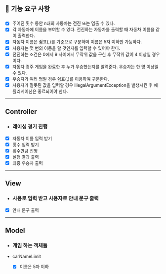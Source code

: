 ## 🚀 기능 요구 사항
###
- [x] 주어진 횟수 동안 n대의 자동차는 전진 또는 멈출 수 있다. 
- [x] 각 자동차에 이름을 부여할 수 있다. 전진하는 자동차를 출력할 때 자동차 이름을 같이 출력한다. 
- [x] 자동차 이름은 쉼표(,)를 기준으로 구분하며 이름은 5자 이하만 가능하다. 
- [x] 사용자는 몇 번의 이동을 할 것인지를 입력할 수 있어야 한다. 
- [x] 전진하는 조건은 0에서 9 사이에서 무작위 값을 구한 후 무작위 값이 4 이상일 경우이다. 
- [x] 자동차 경주 게임을 완료한 후 누가 우승했는지를 알려준다. 우승자는 한 명 이상일 수 있다. 
- [x] 우승자가 여러 명일 경우 쉼표(,)를 이용하여 구분한다. 
- [x] 사용자가 잘못된 값을 입력할 경우 IllegalArgumentException을 발생시킨 후 애플리케이션은 종료되어야 한다.
---
## Controller
- ### 레이싱 경기 진행
- [x] 자동차 이름 입력 받기
- [x] 횟수 입력 받기
- [x] 횟수만큼 진행
- [x] 실행 결과 출력
- [x] 최종 우승자 출력
---
## View
- ### 사용로 입력 받고 사용자로 안내 문구 출력
- [x] 안내 문구 출력
---
## Model
- ### 게임 하는 객체들
- carNameLimit
  - [x] 이름은 5자 이하













